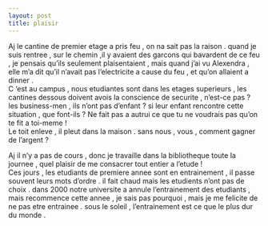 ```yaml
---
layout: post
title: plaisir
---
```


<p>Aj le cantine de premier etage a pris feu , on na sait pas la raison . quand je suis rentree , sur le chemin ,il y avaient des garcons qui bavardent de ce feu , je pensais qu’ils seulement plaisentaient , mais quand j’ai vu Alexendra , elle m’a dit qu’il n’avait pas l’electricite a cause du feu , et qu’on allaient a dinner .<br />C ‘est au campus , nous etudiantes sont dans les etages superieurs , les cantines dessous doivent avois la conscience de securite , n’est-ce pas ? les business-men , ils n’ont pas d’enfant ? si leur enfant rencontre cette situation , que font-ils ? Ne fait pas a autrui ce que tu ne voudrais pas qu’on te fit a toi-meme !<br />Le toit enleve , il pleut dans la maison . sans nous , vous , comment gagner de l’argent ?</p>
<p>Aj il n’y a pas de cours , donc je travaille dans la bibliotheque toute la journee , quel plaisir de me consacrer tout entier a l’etude !<br />Ces jours , les etudiants de premiere annee sont en entrainement , il passe souvent leurs mots d’ordre . il fait chaud mais les etudients n’ont pas de choix . dans 2000 notre universite a annule l’entrainement des etudiants , mais recommence cette annee , je sais pas pourquoi , mais je me felicite de ne pas etre entrainee . sous le soleil , l’entrainement est ce que le plus dur du monde .</p>
